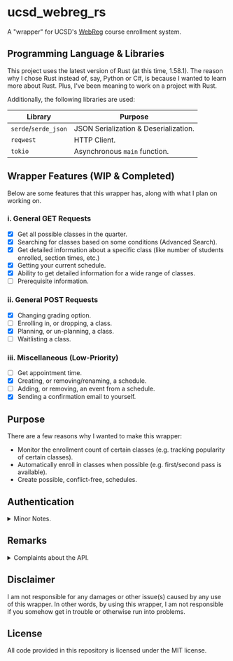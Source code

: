 # ucsd_webreg_rs
A "wrapper" for UCSD's [WebReg](https://act.ucsd.edu/webreg2/start) course enrollment system.

## Programming Language & Libraries
This project uses the latest version of Rust (at this time, 1.58.1). The reason why I chose Rust instead of, say, Python or C#, is because I wanted to learn more about Rust. Plus, I've been meaning to work on a project with Rust.

Additionally, the following libraries are used:

| Library              | Purpose                               |
|----------------------|---------------------------------------|
| `serde`/`serde_json` | JSON Serialization & Deserialization. |
| `reqwest`            | HTTP Client.                          |
| `tokio`              | Asynchronous `main` function.         |

## Wrapper Features (WIP & Completed)
Below are some features that this wrapper has, along with what I plan on working on.

### i. General GET Requests
- [x] Get all possible classes in the quarter.
- [x] Searching for classes based on some conditions (Advanced Search).
- [x] Get detailed information about a specific class (like number of students enrolled, section times, etc.)
- [x] Getting your current schedule.
- [x] Ability to get detailed information for a wide range of classes.
- [ ] Prerequisite information.

### ii. General POST Requests
- [x] Changing grading option.
- [ ] Enrolling in, or dropping, a class.
- [x] Planning, or un-planning, a class.
- [ ] Waitlisting a class.

### iii. Miscellaneous (Low-Priority)
- [ ] Get appointment time.
- [x] Creating, or removing/renaming, a schedule.
- [ ] Adding, or removing, an event from a schedule.
- [x] Sending a confirmation email to yourself.

## Purpose
There are a few reasons why I wanted to make this wrapper:
- Monitor the enrollment count of certain classes (e.g. tracking popularity of certain classes).
- Automatically enroll in classes when possible (e.g. first/second pass is available).
- Create possible, conflict-free, schedules.

## Authentication

<details>
<summary>Minor Notes.</summary>
<br> 

Originally, one of the biggest challenge I thought I would encounter was having to get around Duo (the 2FA system we use). However, it turns out that using your cookies from a previous (active authenticated) session will work (I'm not sure why it did not work the last time I tried).

In order to use the wrapper, you only need to provide the cookie that is a part of the request header (for example, when loading a new page in WebReg). You can find this cookie by going to your developer tab, monitoring the requests that WebReg makes, and then getting your cookie from there.

</details>

## Remarks

<details>
<summary>Complaints about the API.</summary>
<br> 


WebReg's internal API is probably one of the messiest APIs I've ever used (which complements well with the fact that WebReg itself is an annoying website to scrape). Granted, it's not like we were *supposed* to use it in this fashion, but sometimes I wonder if the reason why it's this messy is just so people don't use their internal API by itself, like me.

One reason why the code I have is so verbose is because I want to clean the internal API's JSON responses. There are a lot of things that one needs to consider when using their API. I'll name two in particular.

### Specific Course Details in General
For example, suppose I wanted to fetch specific details about CSE 100 (number of people enrolled, professor teaching it, etc.). I would get a JSON array where *one* element in said array could either be:
- A JSON object representing a repeating MWF lecture. So, this object would say that the lecture occurs every MWF.
- A JSON object representing a repeating Thursday discussion. So, this object would say that the discussion occurs every Thursday.
- A JSON object representing a midterm. So, this object would say that the midterm occurs on Feb. 5, 2022.
- A JSON object representing a final. So, this object would say that the final occurs on Mar. 16.

Rather than giving me one giant JSON where each discussion has an associated lecture, midterm, and final exam, WebReg gives it to me as 4 separate entities. This might not seem terrible; however, let's consider a bigger example. Suppose I have to deal with 4 sections of Math 20C, each with 5 discussions, 2 midterms, a MWF lecture, and a final. Well, instead of giving me a JSON array with 20 elements (one element for each discussion and associated lecture/midterm/final), WebReg would give me **36 elements**:
- 20 discussion elements.
- 8 midterm elements.
- 4 lecture elements.
- 4 final elements.

So, I need to find some way to "group" all of these elements together so that I get the desired 20 elements. Another thing to mention is that the way WebReg labels meeting types like Lectures and Discussions is different from the way it labels Midterms/Finals (there's more work that needs to be done). I won't go too in-depth on that for now.

### Specific Course Details in Schedule
If you thought that the above was terrible, the internal WebReg API decided that it would be a wonderful idea to split any multiple-day repeated meetings into their own elements. So, if I had a MWF lecture, rather than giving me one JSON object representing a MWF lecture (like what you would expect *above*), WebReg gives it to me as three separate JSON objects; one object representing a Monday lecture, another representing a Wednesday lecture, and a third representing a Friday lecture.

Let's suppose I was enrolled in the CSE 100 section described above (so I would have a MWF lecture, Thursday discussion, and a set midterm and final date), and I wanted to get information on my enrolled classes. Rather than giving me an array of 4 JSON objects like how I described above (which is also what you would *at least* expect if WebReg's internal API was *consistent*), they instead decided to give me a JSON array consisting of:
- A JSON object representing a repeating Monday lecture. So, this object would say that the lecture occurs every Monday.
- A JSON object representing a repeating Wednesday lecture. So, this object would say that the lecture occurs every Wednesday.
- A JSON object representing a repeating Friday lecture. So, this object would say that the lecture occurs every Friday.
- A JSON object representing a repeating Thursday discussion. So, this object would say that the discussion occurs every Thursday.
- A JSON object representing a midterm. So, this object would say that the midterm occurs on Feb. 5, 2022.
- A JSON object representing a final. So, this object would say that the final occurs on Mar. 16.

So, if I had 4 classes each with a repeating MWF lecture, repeating one-day discussion, a midterm, and a final, I would have **28** separate elements that I would need to somehow group together.

On one hand, the reason why I think they did this is so it's easier for them to display the course information on a calendar.

As you can imagine, consistency isn't exactly something WebReg cares about. There's obviously a lot more that I can complain about, but I'll hold off on that for now.

</details>

## Disclaimer
I am not responsible for any damages or other issue(s) caused by any use of this wrapper. In other words, by using this wrapper, I am not responsible if you somehow get in trouble or otherwise run into problems.

## License
All code provided in this repository is licensed under the MIT license. 